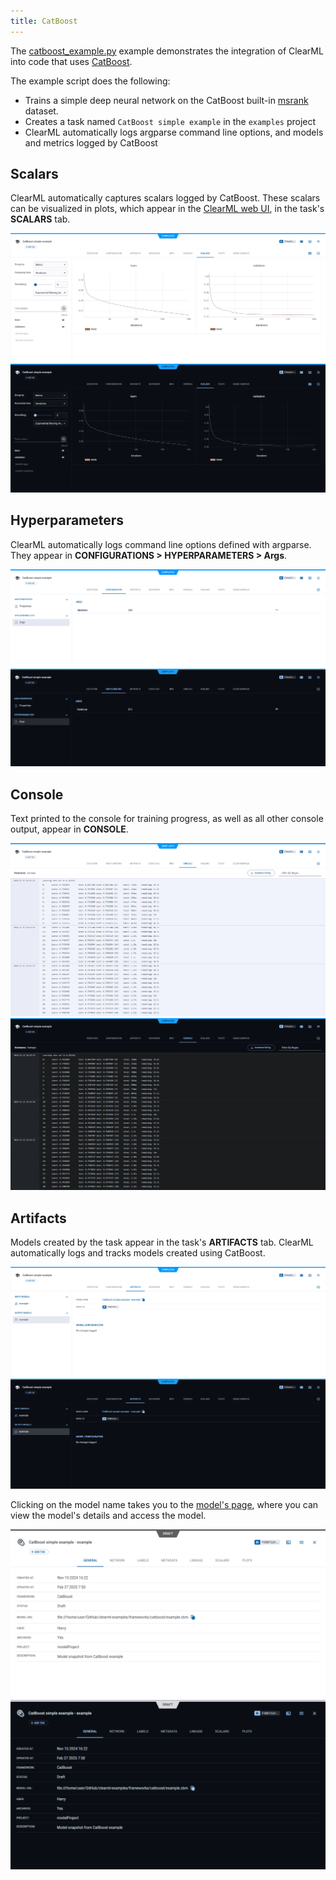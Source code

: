 ```yaml
---
title: CatBoost
---
```


The [catboost_example.py](https://github.com/clearml/clearml/blob/master/examples/frameworks/catboost/catboost_example.py) 
example demonstrates the integration of ClearML into code that uses [CatBoost](https://catboost.ai).

The example script does the following:
* Trains a simple deep neural network on the CatBoost built-in [msrank](https://catboost.ai/en/docs/concepts/python-reference_datasets_msrank) 
  dataset.
* Creates a task named `CatBoost simple example` in the `examples` project
* ClearML automatically logs argparse command line options, and models and metrics logged by CatBoost

## Scalars
ClearML automatically captures scalars logged by CatBoost. These scalars can be visualized in plots, which appear in the 
[ClearML web UI](../../../webapp/webapp_overview.md), in the task's **SCALARS** tab.

![Task scalars](../../../img/examples_catboost_scalars.png#light-mode-only)
![Task scalars](../../../img/examples_catboost_scalars_dark.png#dark-mode-only)

## Hyperparameters
ClearML automatically logs command line options defined with argparse. They appear in **CONFIGURATIONS > HYPERPARAMETERS > Args**.

![Task hyperparameters](../../../img/examples_catboost_configurations.png#light-mode-only)
![Task hyperparameters](../../../img/examples_catboost_configurations_dark.png#dark-mode-only)

## Console
Text printed to the console for training progress, as well as all other console output, appear in **CONSOLE**.

![Task console](../../../img/examples_catboost_console.png#light-mode-only)
![Task console](../../../img/examples_catboost_console_dark.png#dark-mode-only)

## Artifacts
Models created by the task appear in the task's **ARTIFACTS** tab. ClearML automatically logs and tracks 
models created using CatBoost.

![Task artifacts](../../../img/examples_catboost_artifacts.png#light-mode-only)
![Task artifacts](../../../img/examples_catboost_artifacts_dark.png#dark-mode-only)

Clicking on the model name takes you to the [model's page](../../../webapp/webapp_model_viewing.md), where you can view 
the model's details and access the model.

![Model page](../../../img/examples_catboost_model.png#light-mode-only)
![Model page](../../../img/examples_catboost_model_dark.png#dark-mode-only)
